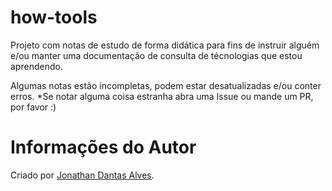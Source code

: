 # how-tools

Projeto com notas de estudo de forma didática para fins de instruir alguém e/ou manter uma documentação de consulta de técnologias que estou aprendendo.

Algumas notas estão incompletas, podem estar desatualizadas e/ou conter erros.
*Se notar alguma coisa estranha abra uma Issue ou mande um PR, por favor :)

# Informações do Autor

Criado por [Jonathan Dantas Alves](https://www.linkedin.com/in/jonathandantasalves/).
